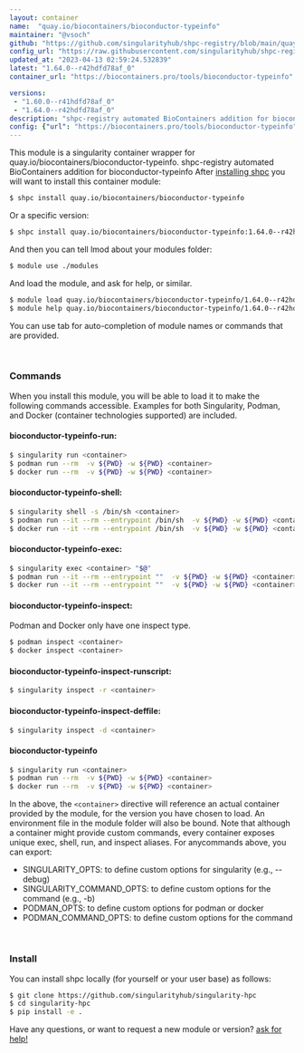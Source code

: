 ```yaml
---
layout: container
name:  "quay.io/biocontainers/bioconductor-typeinfo"
maintainer: "@vsoch"
github: "https://github.com/singularityhub/shpc-registry/blob/main/quay.io/biocontainers/bioconductor-typeinfo/container.yaml"
config_url: "https://raw.githubusercontent.com/singularityhub/shpc-registry/main/quay.io/biocontainers/bioconductor-typeinfo/container.yaml"
updated_at: "2023-04-13 02:59:24.532839"
latest: "1.64.0--r42hdfd78af_0"
container_url: "https://biocontainers.pro/tools/bioconductor-typeinfo"

versions:
 - "1.60.0--r41hdfd78af_0"
 - "1.64.0--r42hdfd78af_0"
description: "shpc-registry automated BioContainers addition for bioconductor-typeinfo"
config: {"url": "https://biocontainers.pro/tools/bioconductor-typeinfo", "maintainer": "@vsoch", "description": "shpc-registry automated BioContainers addition for bioconductor-typeinfo", "latest": {"1.64.0--r42hdfd78af_0": "sha256:9863856e8c3b1cb2f9e4373cb8236d52a9631def2eadd2fab77798cf623b489e"}, "tags": {"1.60.0--r41hdfd78af_0": "sha256:6c1c6ae9637c36378fb9d24abae85b7d8f9dea72b18918dcde7dfaf752293749", "1.64.0--r42hdfd78af_0": "sha256:9863856e8c3b1cb2f9e4373cb8236d52a9631def2eadd2fab77798cf623b489e"}, "docker": "quay.io/biocontainers/bioconductor-typeinfo"}
---
```


This module is a singularity container wrapper for quay.io/biocontainers/bioconductor-typeinfo.
shpc-registry automated BioContainers addition for bioconductor-typeinfo
After [installing shpc](#install) you will want to install this container module:


```bash
$ shpc install quay.io/biocontainers/bioconductor-typeinfo
```

Or a specific version:

```bash
$ shpc install quay.io/biocontainers/bioconductor-typeinfo:1.64.0--r42hdfd78af_0
```

And then you can tell lmod about your modules folder:

```bash
$ module use ./modules
```

And load the module, and ask for help, or similar.

```bash
$ module load quay.io/biocontainers/bioconductor-typeinfo/1.64.0--r42hdfd78af_0
$ module help quay.io/biocontainers/bioconductor-typeinfo/1.64.0--r42hdfd78af_0
```

You can use tab for auto-completion of module names or commands that are provided.

<br>

### Commands

When you install this module, you will be able to load it to make the following commands accessible.
Examples for both Singularity, Podman, and Docker (container technologies supported) are included.

#### bioconductor-typeinfo-run:

```bash
$ singularity run <container>
$ podman run --rm  -v ${PWD} -w ${PWD} <container>
$ docker run --rm  -v ${PWD} -w ${PWD} <container>
```

#### bioconductor-typeinfo-shell:

```bash
$ singularity shell -s /bin/sh <container>
$ podman run --it --rm --entrypoint /bin/sh  -v ${PWD} -w ${PWD} <container>
$ docker run --it --rm --entrypoint /bin/sh  -v ${PWD} -w ${PWD} <container>
```

#### bioconductor-typeinfo-exec:

```bash
$ singularity exec <container> "$@"
$ podman run --it --rm --entrypoint ""  -v ${PWD} -w ${PWD} <container> "$@"
$ docker run --it --rm --entrypoint ""  -v ${PWD} -w ${PWD} <container> "$@"
```

#### bioconductor-typeinfo-inspect:

Podman and Docker only have one inspect type.

```bash
$ podman inspect <container>
$ docker inspect <container>
```

#### bioconductor-typeinfo-inspect-runscript:

```bash
$ singularity inspect -r <container>
```

#### bioconductor-typeinfo-inspect-deffile:

```bash
$ singularity inspect -d <container>
```



#### bioconductor-typeinfo

```bash
$ singularity run <container>
$ podman run --rm  -v ${PWD} -w ${PWD} <container>
$ docker run --rm  -v ${PWD} -w ${PWD} <container>
```


In the above, the `<container>` directive will reference an actual container provided
by the module, for the version you have chosen to load. An environment file in the
module folder will also be bound. Note that although a container
might provide custom commands, every container exposes unique exec, shell, run, and
inspect aliases. For anycommands above, you can export:

 - SINGULARITY_OPTS: to define custom options for singularity (e.g., --debug)
 - SINGULARITY_COMMAND_OPTS: to define custom options for the command (e.g., -b)
 - PODMAN_OPTS: to define custom options for podman or docker
 - PODMAN_COMMAND_OPTS: to define custom options for the command

<br>

### Install

You can install shpc locally (for yourself or your user base) as follows:

```bash
$ git clone https://github.com/singularityhub/singularity-hpc
$ cd singularity-hpc
$ pip install -e .
```

Have any questions, or want to request a new module or version? [ask for help!](https://github.com/singularityhub/singularity-hpc/issues)